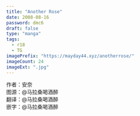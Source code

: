 ```yaml
---
title: "Another Rose"
date: 2008-08-16
password: dmc6
draft: false
type: "manga"
tags:
  - r18
  - TG
imagePrefix: "https://mayday44.xyz/anotherrose/"  
imageCount: 24
imageExt: ".jpg" 
---
```

作者：安奈  
图源：@马拉桑喝酒醉  
翻译：@马拉桑喝酒醉  
嵌字：@马拉桑喝酒醉
